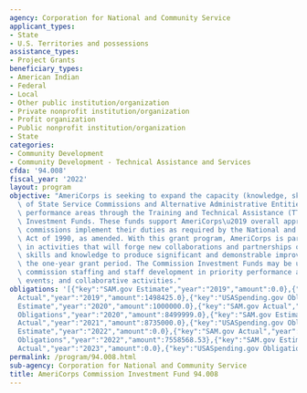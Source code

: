 ```yaml
---
agency: Corporation for National and Community Service
applicant_types:
- State
- U.S. Territories and possessions
assistance_types:
- Project Grants
beneficiary_types:
- American Indian
- Federal
- Local
- Other public institution/organization
- Private nonprofit institution/organization
- Profit organization
- Public nonprofit institution/organization
- State
categories:
- Community Development
- Community Development - Technical Assistance and Services
cfda: '94.008'
fiscal_year: '2022'
layout: program
objective: "AmeriCorps is seeking to expand the capacity (knowledge, skills, and resources)\
  \ of State Service Commissions and Alternative Administrative Entities in priority\
  \ performance areas through the Training and Technical Assistance (TTA) Commission\
  \ Investment Funds. These funds support AmeriCorps\u2019 overall approach to help\
  \ commissions implement their duties as required by the National and Community Service\
  \ Act of 1990, as amended. With this grant program, AmeriCorps is particularly interested\
  \ in activities that will forge new collaborations and partnerships or develop new\
  \ skills and knowledge to produce significant and demonstrable improvements within\
  \ the one-year grant period. The Commission Investment Funds may be used to support:\
  \ commission staffing and staff development in priority performance areas; training\
  \ events; and collaborative activities."
obligations: '[{"key":"SAM.gov Estimate","year":"2019","amount":0.0},{"key":"SAM.gov
  Actual","year":"2019","amount":1498425.0},{"key":"USASpending.gov Obligations","year":"2019","amount":0.0},{"key":"SAM.gov
  Estimate","year":"2020","amount":1000000.0},{"key":"SAM.gov Actual","year":"2020","amount":8499999.0},{"key":"USASpending.gov
  Obligations","year":"2020","amount":8499999.0},{"key":"SAM.gov Estimate","year":"2021","amount":8735000.0},{"key":"SAM.gov
  Actual","year":"2021","amount":8735000.0},{"key":"USASpending.gov Obligations","year":"2021","amount":8084780.04},{"key":"SAM.gov
  Estimate","year":"2022","amount":0.0},{"key":"SAM.gov Actual","year":"2022","amount":8424675.0},{"key":"USASpending.gov
  Obligations","year":"2022","amount":7558568.53},{"key":"SAM.gov Estimate","year":"2023","amount":10625000.0},{"key":"SAM.gov
  Actual","year":"2023","amount":0.0},{"key":"USASpending.gov Obligations","year":"2023","amount":9128718.5}]'
permalink: /program/94.008.html
sub-agency: Corporation for National and Community Service
title: AmeriCorps Commission Investment Fund 94.008
---
```

